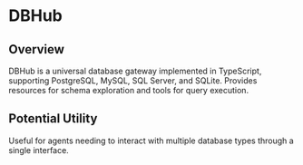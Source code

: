 # DBHub

## Overview
DBHub is a universal database gateway implemented in TypeScript, supporting PostgreSQL, MySQL, SQL Server, and SQLite. Provides resources for schema exploration and tools for query execution.

## Potential Utility
Useful for agents needing to interact with multiple database types through a single interface.
